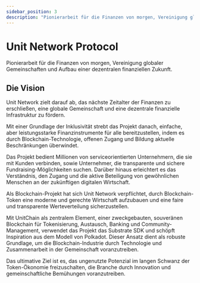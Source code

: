```yaml
---
sidebar_position: 3
description: "Pionierarbeit für die Finanzen von morgen, Vereinigung globaler Gemeinschaften und Aufbau einer dezentralen finanziellen Zukunft."
---
```


# Unit Network Protocol

Pionierarbeit für die Finanzen von morgen, Vereinigung globaler Gemeinschaften und Aufbau einer dezentralen finanziellen Zukunft.

## Die Vision

Unit Network zielt darauf ab, das nächste Zeitalter der Finanzen zu erschließen, eine globale Gemeinschaft und eine dezentrale finanzielle Infrastruktur zu fördern.

Mit einer Grundlage der Inklusivität strebt das Projekt danach, einfache, aber leistungsstarke Finanzinstrumente für alle bereitzustellen, indem es durch Blockchain-Technologie, offenen Zugang und Bildung aktuelle Beschränkungen überwindet.

Das Projekt bedient Millionen von serviceorientierten Unternehmern, die sie mit Kunden verbinden, sowie Unternehmer, die transparente und sichere Fundraising-Möglichkeiten suchen. Darüber hinaus erleichtert es das Verständnis, den Zugang und die aktive Beteiligung von gewöhnlichen Menschen an der zukünftigen digitalen Wirtschaft.

Als Blockchain-Projekt hat sich Unit Network verpflichtet, durch Blockchain-Token eine moderne und gerechte Wirtschaft aufzubauen und eine faire und transparente Werteverteilung sicherzustellen.

Mit UnitChain als zentralem Element, einer zweckgebauten, souveränen Blockchain für Tokenisierung, Austausch, Banking und Community-Management, verwendet das Projekt das Substrate SDK und schöpft Inspiration aus dem Modell von Polkadot. Dieser Ansatz dient als robuste Grundlage, um die Blockchain-Industrie durch Technologie und Zusammenarbeit in der Gemeinschaft voranzutreiben.

Das ultimative Ziel ist es, das ungenutzte Potenzial im langen Schwanz der Token-Ökonomie freizuschalten, die Branche durch Innovation und gemeinschaftliche Bemühungen voranzutreiben.
